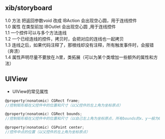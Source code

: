 ## xib/storyboard

1.0 方法 把返回参数void 改成 IBAction 会出现空心圆，用于连线控件  
1.0 属性 在类型前加 IBOutlet 会出现空心圆 ,用于连线控件  
1.1 一个控件可以与多个方法连线  
1.2 一个已经连线的控件，拷贝时，会把对应的连线也一起拷贝  
1.3 连线之后，如果代码注释了，那根线却没有注释，所有触发事件时，会报错（奔溃）  
1.4 属性声明尽量不要放在.h里，类拓展（可以为某个类增加一些额外的属性和方法）

## UIView

* UIView的常见属性

```c
@property(nonatomic) CGRect frame;
//控制矩形框在父控件中的位置和尺寸（以父控件的左上角为坐标原点）

@property(nonatomic) CGRect bounds;
//控制矩形框在父控件中的位置和尺寸（以自己左上角为坐标原点，所有bounds的x、y一般为0）

@property(nonatomic) CGPoint center;
//控件中点的位置（以父控件的左上角为坐标原点）
```




